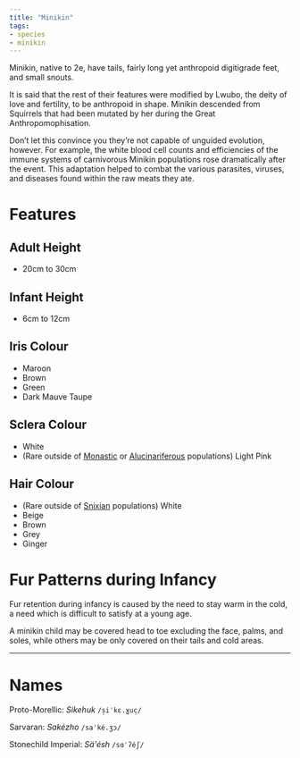 ```yaml
---
title: "Minikin"
tags:
- species
- minikin
---
```

Minikin, native to 2e, have tails, fairly long yet anthropoid digitigrade feet, and small snouts.

It is said that the rest of their features were modified by Lwubo, the deity of love and fertility, to be anthropoid in shape. Minikin descended from Squirrels that had been mutated by her during the Great Anthropomophisation.

Don’t let this convince you they’re not capable of unguided evolution, however. For example, the white blood cell counts and efficiencies of the immune systems of carnivorous Minikin populations rose dramatically after the event. This adaptation helped to combat the various parasites, viruses, and diseases found within the raw meats they ate.

# Features
## Adult Height
- 20cm to 30cm

## Infant Height
- 6cm to 12cm

## Iris Colour
- Maroon
- Brown
- Green
- Dark Mauve Taupe

## Sclera Colour
- White
- (Rare outside of [Monastic](cultures/morellic/stonechild-empire/stonechild-empire.md) or [Alucinariferous](alucinara/alucinarium.md) populations) Light Pink

## Hair Colour
- (Rare outside of [Snixian](cultures/snixian/snixia/snixia.md) populations) White
- Beige
- Brown
- Grey
- Ginger

# Fur Patterns during Infancy
Fur retention during infancy is caused by the need to stay warm in the cold, a need which is difficult to satisfy at a young age.

A minikin child may be covered head to toe excluding the face, palms, and soles, while others may be only covered on their tails and cold areas.

---
# Names
Proto-Morellic: *Sikehuk* `/s̠iˈkɛ.ɣuc̠/`

Sarvaran: *Sakézho* `/saˈké.ʒɔ/`

Stonechild Imperial: *Sä'ésh* `/sɑˈʔéʃ/`